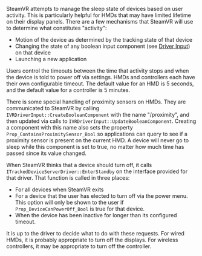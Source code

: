 SteamVR attempts to manage the sleep state of devices based on user activity. This is particularly helpful for HMDs that may have limited lifetime on their display panels.  There are a few mechanisms that SteamVR will use to determine what constitutes "activity": 
* Motion of the device as determined by the tracking state of that device
* Changing the state of any boolean input component (see [Driver Input]()) on that device
* Launching a new application

Users control the timeouts between the time that activity stops and when the device is told to power off via settings. HMDs and controllers each have their own configurable timeout. The default value for an HMD is 5 seconds, and the default value for a controller is 5 minutes.

There is some special handling of proximity sensors on HMDs. They are communicated to SteamVR by calling `IVRDriverInput::CreateBooleanComponent` with the name "/proximity", and then updated via calls to `IVRDriverInput::UpdateBooleanComponent`. Creating a component with this name also sets the property `Prop_ContainsProximitySensor_Bool` so applications can query to see if a proximity sensor is present on the current HMD. A device will never go to sleep while this component is set to true, no matter how much time has passed since its value changed.


When SteamVR thinks that a device should turn off, it calls `ITrackedDeviceServerDriver::EnterStandby` on the interface provided for that driver. That function is called in three places:
* For all devices when SteamVR exits
* For a device that the user has elected to turn off via the power menu. This option will only be shown to the user if `Prop_DeviceCanPowerOff_Bool` is true for that device.
* When the device has been inactive for longer than its configured timeout.

It is up to the driver to decide what to do with these requests. For wired HMDs, it is probably appropriate to turn off the displays.  For wireless controllers, it may be appropriate to turn off the controller. 